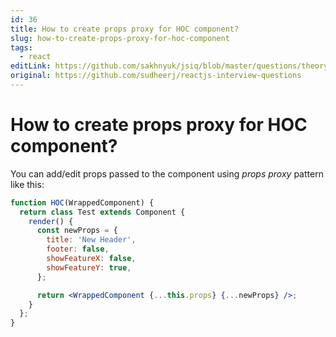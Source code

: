 ```yaml
---
id: 36
title: How to create props proxy for HOC component?
slug: how-to-create-props-proxy-for-hoc-component
tags:
  - react
editLink: https://github.com/sakhnyuk/jsiq/blob/master/questions/theory/react/36.md
original: https://github.com/sudheerj/reactjs-interview-questions
---
```


# How to create props proxy for HOC component?

You can add/edit props passed to the component using _props proxy_ pattern like this:

```jsx
function HOC(WrappedComponent) {
  return class Test extends Component {
    render() {
      const newProps = {
        title: 'New Header',
        footer: false,
        showFeatureX: false,
        showFeatureY: true,
      };

      return <WrappedComponent {...this.props} {...newProps} />;
    }
  };
}
```